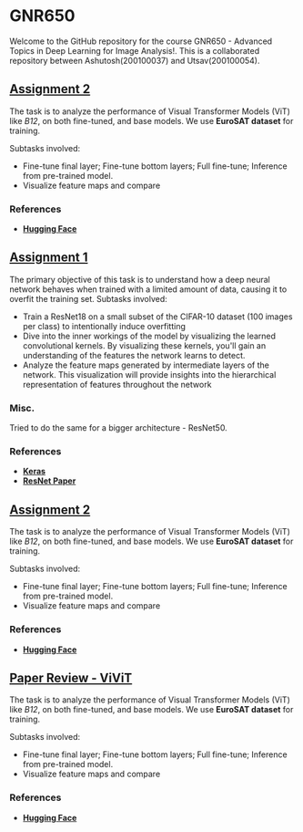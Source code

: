 # GNR650

Welcome to the GitHub repository for the course GNR650 - Advanced Topics in Deep Learning for Image Analysis!. 
This is a collaborated repository between Ashutosh(200100037) and Utsav(200100054).

## [**Assignment 2**](./Task2/)

The task is to analyze the performance of Visual Transformer Models (ViT) like _B12_, on both fine-tuned, and base models. We use **EuroSAT dataset** for training.

Subtasks involved:

  - Fine-tune final layer; Fine-tune bottom layers; Full fine-tune; Inference from pre-trained model.
  - Visualize feature maps and compare


### References
- [**Hugging Face**](https://huggingface.co/docs/transformers/main/model_doc/vit)



## [**Assignment 1**](./Task1/)

The primary objective of this task is to understand how a deep neural network behaves when trained with a limited amount of data, causing it to overfit the training set.
Subtasks involved:

  -  Train a ResNet18 on a small subset of the CIFAR-10 dataset (100 images per class) to intentionally induce overfitting
  -  Dive into the inner workings of the model by visualizing the learned convolutional kernels. By visualizing these kernels, you'll gain an understanding of the features the network learns to detect.
  -  Analyze the feature maps generated by intermediate layers of the network. This visualization will provide insights into the hierarchical representation of features throughout the network

### Misc.

  Tried to do the same for a bigger architecture - ResNet50.

### References
  - [**Keras**](https://keras.io/)
  - [**ResNet Paper**](https://arxiv.org/abs/1512.03385)
 

## [**Assignment 2**](./Task2/)

The task is to analyze the performance of Visual Transformer Models (ViT) like _B12_, on both fine-tuned, and base models. We use **EuroSAT dataset** for training.

Subtasks involved:

  - Fine-tune final layer; Fine-tune bottom layers; Full fine-tune; Inference from pre-trained model.
  - Visualize feature maps and compare


### References
- [**Hugging Face**](https://huggingface.co/docs/transformers/main/model_doc/vit)



## [**Paper Review - ViViT**](.//)

The task is to analyze the performance of Visual Transformer Models (ViT) like _B12_, on both fine-tuned, and base models. We use **EuroSAT dataset** for training.

Subtasks involved:

  - Fine-tune final layer; Fine-tune bottom layers; Full fine-tune; Inference from pre-trained model.
  - Visualize feature maps and compare


### References
- [**Hugging Face**](https://huggingface.co/docs/transformers/main/model_doc/vit)


